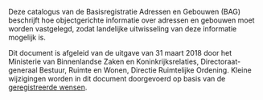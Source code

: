 Deze catalogus van de Basisregistratie Adressen en Gebouwen (BAG) beschrijft hoe objectgerichte informatie over adressen en gebouwen moet worden vastgelegd, zodat landelijke uitwisseling van deze informatie mogelijk is.

Dit document is afgeleid van de uitgave van 31 maart 2018 door het Ministerie van Binnenlandse Zaken en Koninkrijksrelaties, Directoraat-generaal Bestuur, Ruimte en Wonen, Directie Ruimtelijke Ordening. Kleine wijzigingen worden in dit document doorgevoerd op basis van de [geregistreerde wensen](https://github.com/imbag/wensen). 